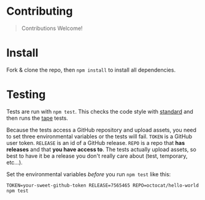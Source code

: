 # Contributing

> Contributions Welcome!

# Install

Fork & clone the repo, then `npm install` to install all dependencies.

# Testing

Tests are run with `npm test`. This checks the code style with [standard](https://github.com/feross/standard) and then runs the [tape](https://github.com/substack/tape) tests.

Because the tests access a GitHub repository and upload assets, you need to set three environmental variables or the tests will fail. `TOKEN` is a GitHub user token. `RELEASE` is an id of a GitHub release. `REPO` is a repo that **has releases** and that **you have access to**. The tests actually upload assets, so best to have it be a release you don't really care about (test, temporary, etc...).

Set the environmental variables *before* you run `npm test` like this:

```
TOKEN=your-sweet-github-token RELEASE=7565465 REPO=octocat/hello-world npm test
```
